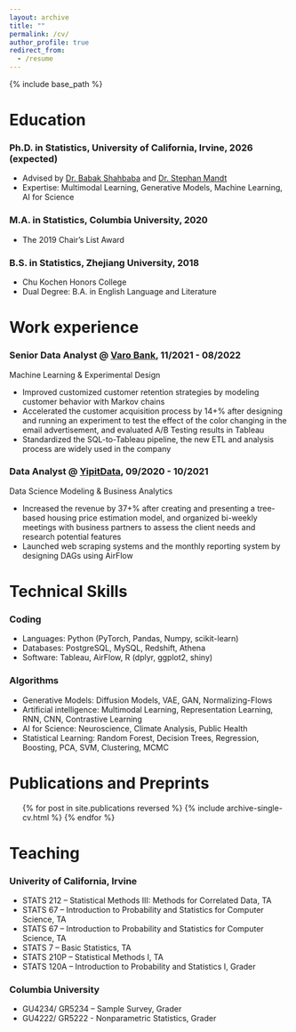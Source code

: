 ```yaml
---
layout: archive
title: ""
permalink: /cv/
author_profile: true
redirect_from:
  - /resume
---
```


{% include base_path %}

Education
======
### Ph.D. in Statistics, University of California, Irvine, 2026 (expected)
* Advised by [Dr. Babak Shahbaba](https://ics.uci.edu/~babaks/) and [Dr. Stephan Mandt](http://www.stephanmandt.com/)
* Expertise: Multimodal Learning, Generative Models, Machine Learning, AI for Science

### M.A. in Statistics, Columbia University, 2020
* The 2019 Chair’s List Award

### B.S. in Statistics, Zhejiang University, 2018
* Chu Kochen Honors College
* Dual Degree: B.A. in English Language and Literature

Work experience
======
### Senior Data Analyst @ [Varo Bank](https://www.varomoney.com/), 11/2021 - 08/2022

Machine Learning & Experimental Design
  * Improved customized customer retention strategies by modeling customer behavior with Markov chains
  * Accelerated the customer acquisition process by 14+% after designing and running an experiment to test the effect of the color changing in the email advertisement, and evaluated A/B Testing results in Tableau
  * Standardized the SQL-to-Tableau pipeline, the new ETL and analysis process are widely used in the company

### Data Analyst @ [YipitData](https://www.yipitdata.com/), 09/2020 - 10/2021

Data Science Modeling & Business Analytics
  * Increased the revenue by 37+% after creating and presenting a tree-based housing price estimation model, and organized bi-weekly meetings with business partners to assess the client needs and research potential features
  * Launched web scraping systems and the monthly reporting system by designing DAGs using AirFlow
  
Technical Skills
======
### Coding
  * Languages: Python (PyTorch, Pandas, Numpy, scikit-learn)
  * Databases: PostgreSQL, MySQL, Redshift, Athena
  * Software: Tableau, AirFlow, R (dplyr, ggplot2, shiny)
  
### Algorithms
  * Generative Models: Diffusion Models, VAE, GAN, Normalizing-Flows
  * Artificial intelligence: Multimodal Learning, Representation Learning, RNN, CNN, Contrastive Learning
  * AI for Science: Neuroscience, Climate Analysis, Public Health
  * Statistical Learning: Random Forest, Decision Trees, Regression, Boosting, PCA, SVM, Clustering, MCMC

Publications and Preprints
======
  <ul>{% for post in site.publications reversed %}
    {% include archive-single-cv.html %}
  {% endfor %}</ul>
  
Teaching
======
### Univerity of California, Irvine
  * STATS 212 – Statistical Methods III: Methods for Correlated Data, TA
  * STATS 67 – Introduction to Probability and Statistics for Computer Science, TA
  * STATS 67 – Introduction to Probability and Statistics for Computer Science, TA
  * STATS 7 – Basic Statistics, TA
  * STATS 210P – Statistical Methods I, TA
  * STATS 120A – Introduction to Probability and Statistics I, Grader

### Columbia University
  * GU4234/ GR5234 – Sample Survey, Grader
  * GU4222/ GR5222 - Nonparametric Statistics, Grader
